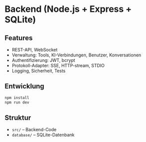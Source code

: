# Backend (Node.js + Express + SQLite)

## Features
- REST-API, WebSocket
- Verwaltung: Tools, KI-Verbindungen, Benutzer, Konversationen
- Authentifizierung: JWT, bcrypt
- Protokoll-Adapter: SSE, HTTP-stream, STDIO
- Logging, Sicherheit, Tests

## Entwicklung
```bash
npm install
npm run dev
```

## Struktur
- `src/` – Backend-Code
- `database/` – SQLite-Datenbank
